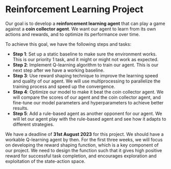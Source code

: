 # Reinforcement Learning Project

Our goal is to develop a **reinforcement learning agent** that can play a game against a **coin collector agent**. We want our agent to learn from its own actions and rewards, and to optimize its performance over time.

To achieve this goal, we have the following steps and tasks:

- **Step 1**: Set up a static baseline to make sure the environment works. This is our priority 1 task, and it might or might not work as expected.
- **Step 2**: Implement Q-learning algorithm to train our agent. This is our next step after we have a working baseline.
- **Step 3**: Use reward shaping technique to improve the learning speed and quality of our agent. We will use multiprocessing to parallelize the training process and speed up the convergence.
- **Step 4**: Optimize our model to make it beat the coin collector agent. We will compare the scores of our agent and the coin collector agent, and fine-tune our model parameters and hyperparameters to achieve better results.
- **Step 5**: Add a rule-based agent as another opponent for our agent. We will let our agent play with the rule-based agent and see how it adapts to different strategies.

We have a deadline of **31st August 2023** for this project. We should have a workable Q-learning agent by then. For the first three weeks, we will focus on developing the reward shaping function, which is a key component of our project. We need to design the function such that it gives high positive reward for successful task completion, and encourages exploration and exploitation of the state-action space.
